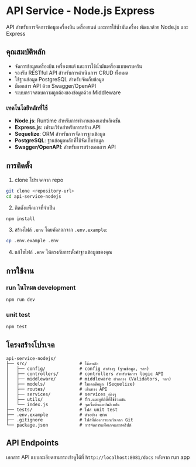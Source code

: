 # API Service - Node.js Express

API สำหรับการจัดการข้อมูลเครื่องบิน เครื่องยนต์ และการใช้น้ำมันเครื่อง พัฒนาด้วย Node.js และ Express

## คุณสมบัติหลัก

- จัดการข้อมูลเครื่องบิน เครื่องยนต์ และการใช้น้ำมันเครื่องแบบครบครัน
- รองรับ RESTful API สำหรับการดำเนินการ CRUD ทั้งหมด
- ใช้ฐานข้อมูล PostgreSQL สำหรับจัดเก็บข้อมูล
- มีเอกสาร API ด้วย Swagger/OpenAPI
- ระบบตรวจสอบความถูกต้องของข้อมูลด้วย Middleware

### เทคโนโลยีหลักที่ใช้
- **Node.js**: Runtime สำหรับการทำงานของแอปพลิเคชัน
- **Express.js**: เฟรมเวิร์คสำหรับการสร้าง API
- **Sequelize**: ORM สำหรับการจัดการฐานข้อมูล
- **PostgreSQL**: ฐานข้อมูลหลักที่ใช้จัดเก็บข้อมูล
- **Swagger/OpenAPI**: สำหรับการสร้างเอกสาร API

## การติดตั้ง

1. clone โปรเจคจาก repo
```bash
git clone <repository-url>
cd api-service-nodejs
```

2. ติดตั้งแพ็คเกจที่จำเป็น
```bash
npm install
```

3. สร้างไฟล์ `.env` โดยคัดลอกจาก `.env.example`:
```bash
cp .env.example .env
```
4. แก้ไขไฟล์ `.env` ให้ตรงกับการตั้งค่าฐานข้อมูลของคุณ

## การใช้งาน

### run ในโหมด development
```bash
npm run dev
```

### unit test
```bash
npm test
```

## โครงสร้างโปรเจค

```
api-service-nodejs/
├── src/                    # โค้ดหลัก
│   ├── config/             # config ค่าต่างๆ (ฐานข้อมูล, ฯลฯ)
│   ├── controllers/        # controllers สำหรับจัดการ logic API
│   ├── middleware/         # middleware ตัวกลาง (Validators, ฯลฯ)
│   ├── models/             # โมเดลข้อมูล (Sequelize)
│   ├── routes/             # เส้นทาง API
│   ├── services/           # services ต่างๆ
│   ├── utils/              # fn.และยูทิลิตี้ที่ใช้ร่วมกัน
│   └── index.js            # จุดเริ่มต้นแอปพลิเคชัน
├── tests/                  # ไฟล์ unit test
├── .env.example            # ตัวอย่าง env
├── .gitignore              # ไฟล์ที่ต้องการยกเว้นจาก Git
└── package.json            # การจัดการแพ็คเกจและสคริปต์
```

## API Endpoints

เอกสาร API แบบละเอียดสามารถเข้าดูได้ที่ `http://localhost:8081/docs` หลังจาก run app
